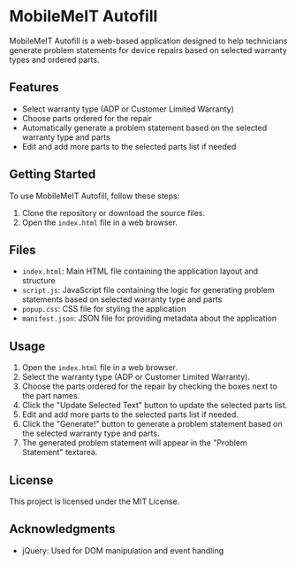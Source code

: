 # MobileMeIT Autofill

MobileMeIT Autofill is a web-based application designed to help technicians generate problem statements for device repairs based on selected warranty types and ordered parts.

## Features

- Select warranty type (ADP or Customer Limited Warranty)
- Choose parts ordered for the repair
- Automatically generate a problem statement based on the selected warranty type and parts
- Edit and add more parts to the selected parts list if needed

## Getting Started

To use MobileMeIT Autofill, follow these steps:

1. Clone the repository or download the source files.
2. Open the `index.html` file in a web browser.

## Files

- `index.html`: Main HTML file containing the application layout and structure
- `script.js`: JavaScript file containing the logic for generating problem statements based on selected warranty type and parts
- `popup.css`: CSS file for styling the application
- `manifest.json`: JSON file for providing metadata about the application

## Usage

1. Open the `index.html` file in a web browser.
2. Select the warranty type (ADP or Customer Limited Warranty).
3. Choose the parts ordered for the repair by checking the boxes next to the part names.
4. Click the "Update Selected Text" button to update the selected parts list.
5. Edit and add more parts to the selected parts list if needed.
6. Click the "Generate!" button to generate a problem statement based on the selected warranty type and parts.
7. The generated problem statement will appear in the "Problem Statement" textarea.

## License

This project is licensed under the MIT License.

## Acknowledgments

- jQuery: Used for DOM manipulation and event handling
